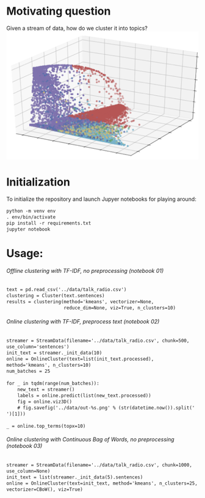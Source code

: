 # Motivating question
Given a stream of data, how do we cluster it into topics?  
![](data/example.png)
# Initialization
To initialize the repository and launch Jupyer notebooks for playing around:
```
python -m venv env  
. env/bin/activate  
pip install -r requirements.txt  
jupyter notebook
```
# Usage:
###### Offline clustering with TF-IDF, no preprocessing (notebook 01)
```
text = pd.read_csv('../data/talk_radio.csv')
clustering = Cluster(text.sentences)
results = clustering(method='kmeans', vectorizer=None,
                     reduce_dim=None, viz=True, n_clusters=10)
```

###### Online clustering with TF-IDF, preprocess text (notebook 02)
```
streamer = StreamData(filename='../data/talk_radio.csv', chunk=500, use_column='sentences')
init_text = streamer._init_data(10)
online = OnlineCluster(text=list(init_text.processed), method='kmeans', n_clusters=10)
num_batches = 25

for _ in tqdm(range(num_batches)):
    new_text = streamer()
    labels = online.predict(list(new_text.processed))
    fig = online.viz3D()
    # fig.savefig('../data/out-%s.png' % (str(datetime.now()).split(' ')[1]))

_ = online.top_terms(topx=10)
```

###### Online clustering with Continuous Bag of Words, no preprocessing (notebook 03)
```
streamer = StreamData(filename='../data/talk_radio.csv', chunk=1000, use_column=None)
init_text = list(streamer._init_data(5).sentences)
online = OnlineCluster(text=init_text, method='kmeans', n_clusters=25, vectorizer=CBoW(), viz=True)
```
